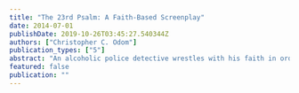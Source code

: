 ```yaml
---
title: "The 23rd Psalm: A Faith-Based Screenplay"
date: 2014-07-01
publishDate: 2019-10-26T03:45:27.540344Z
authors: ["Christopher C. Odom"]
publication_types: ["5"]
abstract: "An alcoholic police detective wrestles with his faith in order to solve the murder of a transformed prostitute. Set amongst the urban decay and unfettered angst of Los Angeles, Police Detective John Smith battles alcoholism and cynicism. Going about his daily routine, initially John remains complacent over a seemingly ordinary prostitute murder.  But when John's intuition awakens, he experiences revealing visions about the victim and her murder. John must conquer his vices and overcome his skepticism to embrace intuition, question the unusual suspects, and allow his visions to illuminate the truth. A smartly written, modern day, faith-based screenplay with a \"surprise\" ending, THE 23RD PSALM ushers in a new generation of urban transcendental cinema.  Blending the structure and character relationships of Akira Kurosawa's RASHÔMON and Orson Welles CITIZEN KANE, THE 23RD PSALM is an evolved exegesis of the human psyche and the nature of man."
featured: false
publication: ""
---
```


